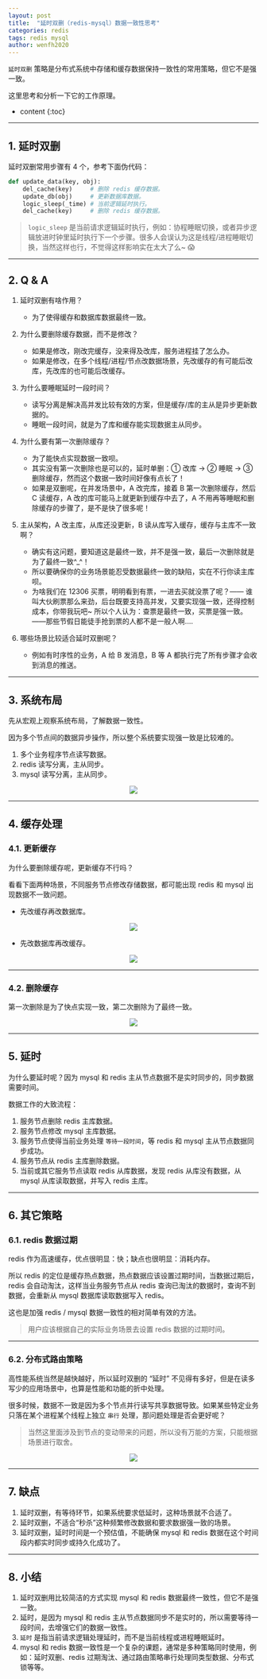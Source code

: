 ```yaml
---
layout: post
title:  "延时双删（redis-mysql）数据一致性思考"
categories: redis
tags: redis mysql
author: wenfh2020
---
```


`延时双删` 策略是分布式系统中存储和缓存数据保持一致性的常用策略，但它不是强一致。

这里思考和分析一下它的工作原理。




* content
{:toc}

---

## 1. 延时双删

延时双删常用步骤有 4 个，参考下面伪代码：

```python
def update_data(key, obj):
    del_cache(key)     # 删除 redis 缓存数据。
    update_db(obj)     # 更新数据库数据。
    logic_sleep(_time) # 当前逻辑延时执行。
    del_cache(key)     # 删除 redis 缓存数据。
```

> `logic_sleep` 是当前请求逻辑延时执行，例如：协程睡眠切换，或者异步逻辑放进时钟里延时执行下一个步骤。很多人会误认为这是线程/进程睡眠切换，当然这样也行，不觉得这样影响实在太大了么~ 😱

---

## 2. Q & A

1. 延时双删有啥作用？

    * 为了使得缓存和数据库数据最终一致。

2. 为什么要删除缓存数据，而不是修改？

    * 如果是修改，刚改完缓存，没来得及改库，服务进程挂了怎么办。
    * 如果是修改，在多个线程/进程/节点改数据场景，先改缓存的有可能后改库，先改库的也可能后改缓存。

3. 为什么要睡眠延时一段时间？

    * 读写分离是解决高并发比较有效的方案，但是缓存/库的主从是异步更新数据的。
    * 睡眠一段时间，就是为了库和缓存能实现数据主从同步。

4. 为什么要有第一次删除缓存？

    * 为了能快点实现数据一致呗。
    * 其实没有第一次删除也是可以的，延时单删：① 改库 -> ② 睡眠 -> ③ 删除缓存，然而这个数据一致时间好像有点长了！
    * 如果是双删呢，在并发场景中，A 改完库，接着 B 第一次删除缓存，然后 C 读缓存，A 改的库可能马上就更新到缓存中去了，A 不用再等睡眠和删除缓存的步骤了，是不是快了很多呢！

5. 主从架构，A 改主库，从库还没更新，B 读从库写入缓存，缓存与主库不一致啊？

    * 确实有这问题，要知道这是最终一致，并不是强一致，最后一次删除就是为了最终一致^_^！
    * 所以要确保你的业务场景能忍受数据最终一致的缺陷，实在不行你读主库呗。
    * 为啥我们在 12306 买票，明明看到有票，一进去买就没票了呢？—— 谁叫大伙刷票那么来劲，后台既要支持高并发，又要实现强一致，还得控制成本，你带我玩吧~ 所以个人认为：查票是最终一致，买票是强一致。——那些节假日能徒手抢到票的人都不是一般人啊....

6. 哪些场景比较适合延时双删呢？
    * 例如有时序性的业务，A 给 B 发消息，B 等 A 都执行完了所有步骤才会收到消息的推送。

---

## 3. 系统布局

先从宏观上观察系统布局，了解数据一致性。

因为多个节点间的数据异步操作，所以整个系统要实现强一致是比较难的。

1. 多个业务程序节点读写数据。
2. redis 读写分离，主从同步。
3. mysql 读写分离，主从同步。

<div align=center><img src="/images/2022-02-14-09-58-56.png" data-action="zoom"/></div>

---

## 4. 缓存处理

### 4.1. 更新缓存

为什么要删除缓存呢，更新缓存不行吗？

看看下面两种场景，不同服务节点修改存储数据，都可能出现 redis 和 mysql 出现数据不一致问题。

* 先改缓存再改数据库。

<div align=center><img src="/images/2022-02-14-12-37-08.png" data-action="zoom"/></div>

* 先改数据库再改缓存。

<div align=center><img src="/images/2022-02-14-17-44-28.png" data-action="zoom"/></div>

---

### 4.2. 删除缓存

第一次删除是为了快点实现一致，第二次删除为了最终一致。

<div align=center><img src="/images/2022-02-14-12-38-47.png" data-action="zoom"/></div>

---

## 5. 延时

为什么要延时呢？因为 mysql 和 redis 主从节点数据不是实时同步的，同步数据需要时间。

数据工作的大致流程：

1. 服务节点删除 redis 主库数据。
2. 服务节点修改 mysql 主库数据。
3. 服务节点使得当前业务处理 `等待一段时间`，等 redis 和 mysql 主从节点数据同步成功。
4. 服务节点从 redis 主库删除数据。
5. 当前或其它服务节点读取 redis 从库数据，发现 redis 从库没有数据，从 mysql 从库读取数据，并写入 redis 主库。

---

## 6. 其它策略

### 6.1. redis 数据过期

redis 作为高速缓存，优点很明显：快；缺点也很明显：消耗内存。

所以 redis 的定位是缓存热点数据，热点数据应该设置过期时间，当数据过期后，redis 会自动淘汰，这样当业务服务节点从 redis 查询已淘汰的数据时，查询不到数据，会重新从 mysql 数据库读取数据写入 redis。

这也是加强 redis / mysql 数据一致性的相对简单有效的方法。

> 用户应该根据自己的实际业务场景去设置 redis 数据的过期时间。

---

### 6.2. 分布式路由策略

高性能系统当然是越快越好，所以延时双删的 “延时” 不见得有多好，但是在读多写少的应用场景中，也算是性能和功能的折中处理。

很多时候，数据不一致是因为多个节点并行读写共享数据导致。如果某些特定业务只落在某个进程某个线程上独立 `串行` 处理，那问题处理是否会更好呢？

> 当然这里面涉及到节点的变动带来的问题，所以没有万能的方案，只能根据场景进行取舍。

<div align=center><img src="/images/2022-02-21-11-01-08.png" data-action="zoom"/></div>

---

## 7. 缺点

1. 延时双删，有等待环节，如果系统要求低延时，这种场景就不合适了。
2. 延时双删，不适合“秒杀”这种频繁修改数据和要求数据强一致的场景。
3. 延时双删，延时时间是一个预估值，不能确保 mysql 和 redis 数据在这个时间段内都实时同步或持久化成功了。

---

## 8. 小结

1. 延时双删用比较简洁的方式实现 mysql 和 redis 数据最终一致性，但它不是强一致。
2. 延时，是因为 mysql 和 redis 主从节点数据同步不是实时的，所以需要等待一段时间，去增强它们的数据一致性。
3. `延时` 是指当前请求逻辑处理延时，而不是当前线程或进程睡眠延时。
4. mysql 和 redis 数据一致性是一个复杂的课题，通常是多种策略同时使用，例如：延时双删、redis 过期淘汰、通过路由策略串行处理同类型数据、分布式锁等等。
